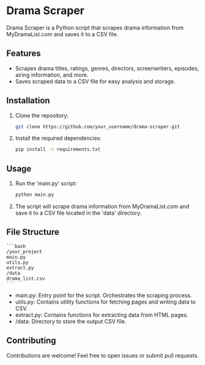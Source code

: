 # Drama Scraper

Drama Scraper is a Python script that scrapes drama information from MyDramaList.com and saves it to a CSV file.

## Features

- Scrapes drama titles, ratings, genres, directors, screenwriters, episodes, airing information, and more.
- Saves scraped data to a CSV file for easy analysis and storage.

## Installation

1. Clone the repository:

   ```bash
   git clone https://github.com/your_username/drama-scraper.git

2. Install the required dependencies:

    ```bash
    pip install -r requirements.txt

## Usage

1. Run the 'main.py' script:

    ```bash
    python main.py

2. The script will scrape drama information from MyDramaList.com and save it to a CSV file located in the 'data' directory.

## File Structure

    ```bash
    /your_project
    main.py
    utils.py
    extract.py
    /data
    drama_list.csv
    ```

- main.py: Entry point for the script. Orchestrates the scraping process.
- utils.py: Contains utility functions for fetching pages and writing data to CSV.
- extract.py: Contains functions for extracting data from HTML pages.
- /data: Directory to store the output CSV file.

## Contributing

Contributions are welcome! Feel free to open issues or submit pull requests.

